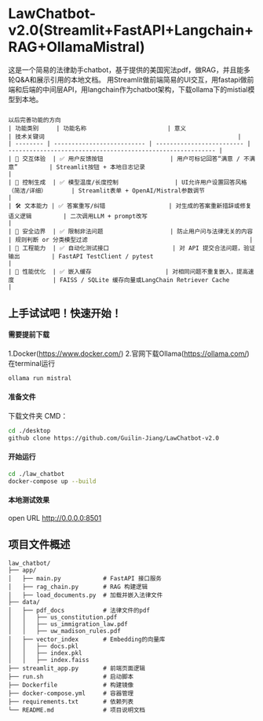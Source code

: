 # LawChatbot-v2.0(Streamlit+FastAPI+Langchain+RAG+OllamaMistral)
这是一个简易的法律助手chatbot，基于提供的美国宪法pdf，做RAG，并且能多轮Q&A和展示引用的本地文档。
用Streamlit做前端简易的UI交互，用fastapi做前端和后端的中间层API，用langchain作为chatbot架构，下载ollama下的mistial模型到本地。

#####
```text
以后完善功能的方向
| 功能类别     | 功能名称                       | 意义                        | 技术关键词                                                       |
| -------- | -------------------------- | ------------------------- | ----------------------------------------------------------- |
| 🧩 交互体验  | ✅ 用户反馈按钮                   | 用户可标记回答“满意 / 不满意”         | Streamlit按钮 + 本地日志记录                                        |
| 💬 控制生成  | ✅ 模型温度/长度控制                | UI允许用户设置回答风格（简洁/详细）       | Streamlit表单 + OpenAI/Mistral参数调节                            |
| 🛠️ 文本能力 | ✅ 答案重写/纠错                  | 对生成的答案重新措辞或修复语义逻辑         | 二次调用LLM + prompt改写                                          |
| 🔐 安全边界  | ✅ 限制非法问题                   | 防止用户问与法律无关的内容             | 规则判断 or 分类模型过滤                                              |
| 🧪 工程能力  | ✅ 自动化测试接口                  | 对 API 提交合法问题，验证输出         | FastAPI TestClient / pytest                                 |
| 🚀 性能优化  | ✅ 嵌入缓存                     | 对相同问题不重复嵌入，提高速度           | FAISS / SQLite 缓存向量或LangChain Retriever Cache               |
```

## 上手试试吧！快速开始！
#### 需要提前下载
1.Docker(https://www.docker.com/)
2.官网下载Ollama(https://ollama.com/) 
  在terminal运行
  ```bash
  ollama run mistral
  ```

#### 准备文件
下载文件夹 CMD：
```bash
cd ./desktop
github clone https://github.com/Guilin-Jiang/LawChatbot-v2.0
```

#### 开始运行
```bash
cd ./law_chatbot
docker-compose up --build
```

#### 本地测试效果
open URL http://0.0.0.0:8501

## 项目文件概述
```text
law_chatbot/
├── app/
│   ├── main.py            # FastAPI 接口服务
│   ├── rag_chain.py       # RAG 构建逻辑
│   ├── load_documents.py  # 加载并嵌入法律文件
├── data/
│   ├── pdf_docs           # 法律文件的pdf
│   │   ├── us_constitution.pdf
│   │   ├── us_immigration_law.pdf
│   │   ├── uw_madison_rules.pdf
│   ├── vector_index       # Embedding的向量库
│   │   ├── docs.pkl
│   │   ├── index.pkl
│   │   ├── index.faiss
├── streamlit_app.py       # 前端页面逻辑
├── run.sh                 # 启动脚本
├── Dockerfile             # 构建镜像
├── docker-compose.yml     # 容器管理
├── requirements.txt       # 依赖列表
└── README.md              # 项目说明文档
```

